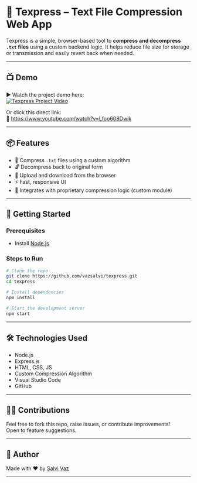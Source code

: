# 📝 Texpress – Text File Compression Web App

Texpress is a simple, browser-based tool to **compress and decompress `.txt` files** using a custom backend logic. It helps reduce file size for storage or transmission and easily revert back when needed.

---

## 📺 Demo

▶️ Watch the project demo here:  
[![Texpress Project Video](https://img.youtube.com/vi/Lfoo608Dwik/0.jpg)](https://www.youtube.com/watch?v=Lfoo608Dwik)

Or click this direct link:  
🔗 https://www.youtube.com/watch?v=Lfoo608Dwik

---

## 📦 Features

- 🔐 Compress `.txt` files using a custom algorithm
- 🔓 Decompress back to original form
- 📁 Upload and download from the browser
- ⚡ Fast, responsive UI
- 🧠 Integrates with proprietary compression logic (custom module)

---

## 🚀 Getting Started

### Prerequisites
- Install [Node.js](https://nodejs.org/en/download/)

### Steps to Run

```bash
# Clone the repo
git clone https://github.com/vazsalvi/texpress.git
cd texpress

# Install dependencies
npm install

# Start the development server
npm start

```
---

## 🛠️ Technologies Used

- Node.js  
- Express.js  
- HTML, CSS, JS  
- Custom Compression Algorithm  
- Visual Studio Code  
- GitHub  

---

## 🙋‍♀️ Contributions

Feel free to fork this repo, raise issues, or contribute improvements!  
Open to feature suggestions.  

---

## 👤 Author

Made with ❤️ by [Salvi Vaz](https://github.com/vazsalvi)  

---

